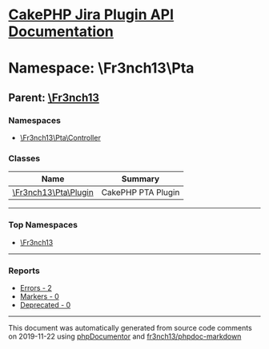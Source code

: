 # [CakePHP Jira Plugin API Documentation](../home)

# Namespace: \Fr3nch13\Pta
## Parent: [\Fr3nch13](../namespaces/Fr3nch13.md)
### Namespaces
* [\Fr3nch13\Pta\Controller](../namespaces/Fr3nch13.Pta.Controller.md)
### Classes
| Name | Summary |
| ---- | ------- |
| [\Fr3nch13\Pta\Plugin](../classes/Fr3nch13.Pta.Plugin.md) | CakePHP PTA Plugin |

---

### Top Namespaces

* [\Fr3nch13](../namespaces/Fr3nch13.md)

---

### Reports
* [Errors - 2](../reports/errors)
* [Markers - 0](../reports/markers)
* [Deprecated - 0](../reports/deprecated)

---

This document was automatically generated from source code comments on 2019-11-22 using [phpDocumentor](http://www.phpdoc.org/) and [fr3nch13/phpdoc-markdown](https://github.com/fr3nch13/phpdoc-markdown)
